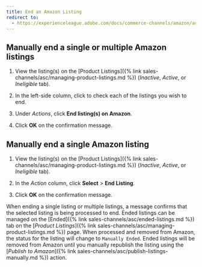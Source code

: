 ```yaml
---
title: End an Amazon Listing
redirect to:
  - https://experienceleague.adobe.com/docs/commerce-channels/amazon/admin-listings/actions/end-listings-manually.html
---
```


## Manually end a single or multiple Amazon listings

1. View the listing(s) on the [Product Listings]({% link sales-channels/asc/managing-product-listings.md %}) (_Inactive_, _Active_, or _Ineligible_ tab).

1. In the left-side column, click to check each of the listings you wish to end.

1. Under _Actions_, click **End listing(s) on Amazon**.

1. Click **OK** on the confirmation message.

## Manually end a single Amazon listing

1. View the listing(s) on the [Product Listings]({% link sales-channels/asc/managing-product-listings.md %}) (_Inactive_, _Active_, or _Ineligible_ tab).

1. In the _Action_ column, click **Select** > **End Listing**.

1. Click **OK** on the confirmation message.

When ending a single listing or multiple listings, a message confirms that the selected listing is being processed to end. Ended listings can be managed on the [Ended]({% link sales-channels/asc/ended-listings.md %}) tab on the [_Product Listings_]({% link sales-channels/asc/managing-product-listings.md %}) page. When processed and removed from Amazon, the status for the listing will change to `Manually Ended`. Ended listings will be removed from Amazon until you manually republish the listing using the [_Publish to Amazon_]({% link sales-channels/asc/publish-listings-manually.md %}) action.
